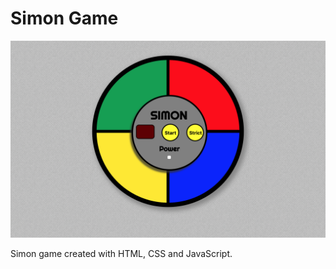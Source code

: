 # Simon Game
<p align="center">
	<img src="game.png"></img>
</p>

Simon game created with HTML, CSS and JavaScript.
